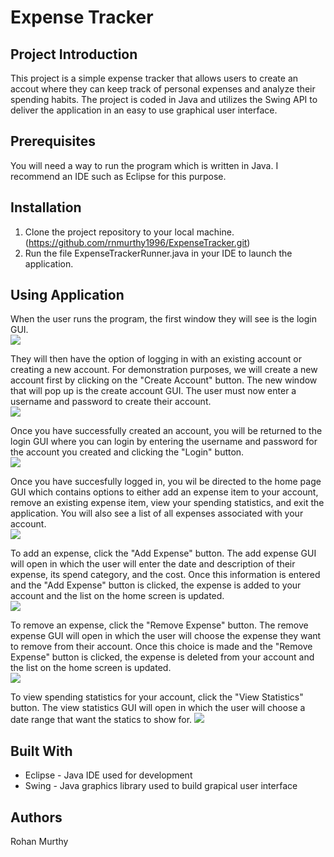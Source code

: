 # Expense Tracker
## Project Introduction

This project is a simple expense tracker that allows users to create an accout where they can keep track of personal expenses and analyze their spending habits.
The project is coded in Java and utilizes the Swing API to deliver the application in an easy to use graphical user interface.

## Prerequisites

You will need a way to run the program which is written in Java. I recommend an IDE such as Eclipse for this purpose.

## Installation

1. Clone the project repository to your local machine. (https://github.com/rnmurthy1996/ExpenseTracker.git)
2. Run the file ExpenseTrackerRunner.java in your IDE to launch the application.

## Using Application

When the user runs the program, the first window they will see is the login GUI.  
![](Images/LoginScreen.PNG)

They will then have the option of logging in with an existing account or creating a new account. For demonstration purposes, we will create a new account first by clicking on the "Create Account" button. The new window that will pop up is the create account GUI. The user must now enter a username and password to create their account.  
![](Images/CreateAccount.PNG)

Once you have successfully created an account, you will be returned to the login GUI where you can login by entering the username and password for the account you created and clicking the "Login" button.  
![](Images/LoginScreen2.PNG)

Once you have succesfully logged in, you wil be directed to the home page GUI which contains options to either add an expense item to your account, remove an existing expense item, view your spending statistics, and exit the application. You will also see a list of all expenses associated with your account.  
![](Images/HomeScreen.PNG)

To add an expense, click the "Add Expense" button. The add expense GUI will open in which the user will enter the date and description of their expense, its spend category, and the cost. Once this information is entered and the "Add Expense" button is clicked, the expense is added to your account and the list on the home screen is updated.  
![](Images/Deposit.PNG)

To remove an expense, click the "Remove Expense" button. The remove expense GUI will open in which the user will choose the expense they want to remove from their account. Once this choice is made and the "Remove Expense" button is clicked, the expense is deleted from your account and the list on the home screen is updated.  
![](Images/Withdraw.PNG)

To view spending statistics for your account, click the "View Statistics" button. The view statistics GUI will open in which the user will choose a date range that want the statics to show for.
![](Images/Withdraw.PNG)

## Built With
* Eclipse - Java IDE used for development
* Swing - Java graphics library used to build grapical user interface

## Authors
Rohan Murthy  
